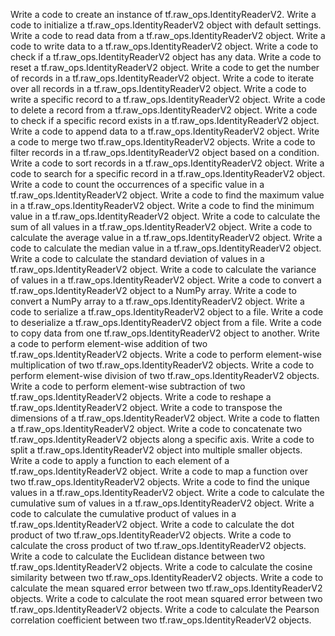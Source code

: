 Write a code to create an instance of tf.raw_ops.IdentityReaderV2.
Write a code to initialize a tf.raw_ops.IdentityReaderV2 object with default settings.
Write a code to read data from a tf.raw_ops.IdentityReaderV2 object.
Write a code to write data to a tf.raw_ops.IdentityReaderV2 object.
Write a code to check if a tf.raw_ops.IdentityReaderV2 object has any data.
Write a code to reset a tf.raw_ops.IdentityReaderV2 object.
Write a code to get the number of records in a tf.raw_ops.IdentityReaderV2 object.
Write a code to iterate over all records in a tf.raw_ops.IdentityReaderV2 object.
Write a code to write a specific record to a tf.raw_ops.IdentityReaderV2 object.
Write a code to delete a record from a tf.raw_ops.IdentityReaderV2 object.
Write a code to check if a specific record exists in a tf.raw_ops.IdentityReaderV2 object.
Write a code to append data to a tf.raw_ops.IdentityReaderV2 object.
Write a code to merge two tf.raw_ops.IdentityReaderV2 objects.
Write a code to filter records in a tf.raw_ops.IdentityReaderV2 object based on a condition.
Write a code to sort records in a tf.raw_ops.IdentityReaderV2 object.
Write a code to search for a specific record in a tf.raw_ops.IdentityReaderV2 object.
Write a code to count the occurrences of a specific value in a tf.raw_ops.IdentityReaderV2 object.
Write a code to find the maximum value in a tf.raw_ops.IdentityReaderV2 object.
Write a code to find the minimum value in a tf.raw_ops.IdentityReaderV2 object.
Write a code to calculate the sum of all values in a tf.raw_ops.IdentityReaderV2 object.
Write a code to calculate the average value in a tf.raw_ops.IdentityReaderV2 object.
Write a code to calculate the median value in a tf.raw_ops.IdentityReaderV2 object.
Write a code to calculate the standard deviation of values in a tf.raw_ops.IdentityReaderV2 object.
Write a code to calculate the variance of values in a tf.raw_ops.IdentityReaderV2 object.
Write a code to convert a tf.raw_ops.IdentityReaderV2 object to a NumPy array.
Write a code to convert a NumPy array to a tf.raw_ops.IdentityReaderV2 object.
Write a code to serialize a tf.raw_ops.IdentityReaderV2 object to a file.
Write a code to deserialize a tf.raw_ops.IdentityReaderV2 object from a file.
Write a code to copy data from one tf.raw_ops.IdentityReaderV2 object to another.
Write a code to perform element-wise addition of two tf.raw_ops.IdentityReaderV2 objects.
Write a code to perform element-wise multiplication of two tf.raw_ops.IdentityReaderV2 objects.
Write a code to perform element-wise division of two tf.raw_ops.IdentityReaderV2 objects.
Write a code to perform element-wise subtraction of two tf.raw_ops.IdentityReaderV2 objects.
Write a code to reshape a tf.raw_ops.IdentityReaderV2 object.
Write a code to transpose the dimensions of a tf.raw_ops.IdentityReaderV2 object.
Write a code to flatten a tf.raw_ops.IdentityReaderV2 object.
Write a code to concatenate two tf.raw_ops.IdentityReaderV2 objects along a specific axis.
Write a code to split a tf.raw_ops.IdentityReaderV2 object into multiple smaller objects.
Write a code to apply a function to each element of a tf.raw_ops.IdentityReaderV2 object.
Write a code to map a function over two tf.raw_ops.IdentityReaderV2 objects.
Write a code to find the unique values in a tf.raw_ops.IdentityReaderV2 object.
Write a code to calculate the cumulative sum of values in a tf.raw_ops.IdentityReaderV2 object.
Write a code to calculate the cumulative product of values in a tf.raw_ops.IdentityReaderV2 object.
Write a code to calculate the dot product of two tf.raw_ops.IdentityReaderV2 objects.
Write a code to calculate the cross product of two tf.raw_ops.IdentityReaderV2 objects.
Write a code to calculate the Euclidean distance between two tf.raw_ops.IdentityReaderV2 objects.
Write a code to calculate the cosine similarity between two tf.raw_ops.IdentityReaderV2 objects.
Write a code to calculate the mean squared error between two tf.raw_ops.IdentityReaderV2 objects.
Write a code to calculate the root mean squared error between two tf.raw_ops.IdentityReaderV2 objects.
Write a code to calculate the Pearson correlation coefficient between two tf.raw_ops.IdentityReaderV2 objects.